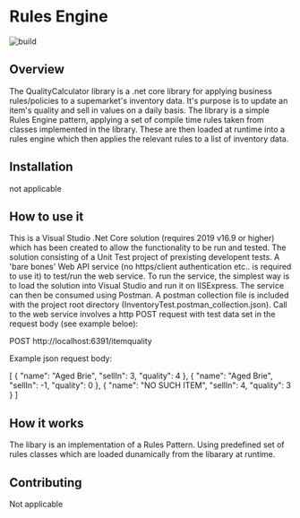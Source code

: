 # Rules Engine
![build](https://github.com/menono-uk/SellInRuleEngine/tree/main/InventoryCalculator/)


## Overview
The QualityCalculator library is a .net core library for applying business rules/policies to a supemarket's inventory data. It's purpose is to update an item's quality and sell in values on a daily basis. The library is a simple Rules Engine pattern, applying a set of compile time rules taken from classes implemented in the library. These are then loaded at runtime into a rules engine which then applies the relevant rules to a list of inventory data.

## Installation

not applicable

## How to use it

This is a Visual Studio .Net Core solution (requires 2019 v16.9 or higher) which has been created to allow the functionality to be run and tested.  The solution consisting of a Unit Test project of prexisting developent tests. A 'bare bones' Web API service (no https/client authentication etc.. is required to use it) to test/run the web service.  To run the service, the simplest way is to load the solution into Visual Studio and run it on IISExpress. The service can then be consumed using Postman.  A postman collection file is included with the project root directory (InventoryTest.postman_collection.json).  Call to the web service involves a http POST request with test data set in the request body (see example beloe):

POST http://localhost:6391/itemquality

Example json request body:

[
    {
        "name": "Aged Brie",
        "sellIn": 3,
        "quality": 4
    },
    {
        "name": "Aged Brie",
        "sellIn": -1,
        "quality": 0
    },
    {
        "name": "NO SUCH ITEM",
        "sellIn": 4,
        "quality": 3
    }
]


## How it works
The libary is an implementation of a Rules Pattern.  Using predefined set of rules classes which are loaded dunamically from the libarary at runtime. 

## Contributing

Not applicable


